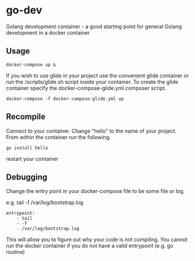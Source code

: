 go-dev
======

Golang development container - a good starting point for general Golang development in a docker container

Usage
-----

	docker-compose up &

If you wish to use glide in your project use the convenient glide container or run the /scripts/glide.sh script inside your container.  To create the glide container specify the docker-compose-glide.yml composer script.

	docker-compose -f docker-compose-glide.yml up


Recompile
---------

Connect to your container.  Change "hello" to the name of your project.  From within the container run the following.
	
	go install hello

restart your container


Debugging
---------

Change the entry point in your docker-compose file to be some file or log.

e.g. tail -f /var/log/bootstrap.log

	entrypoint:
		- tail 
    	- -f 
    	- /var/log/bootstrap.log

This will allow you to figure out why your code is not compiling.  You cannot run the docker container if you do not have a valid entrypoint (e.g. go routine)
